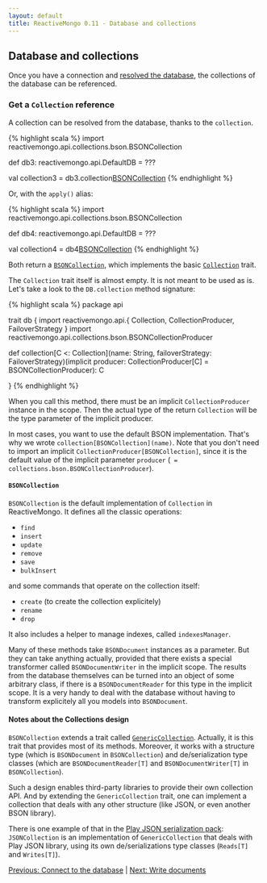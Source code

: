 ```yaml
---
layout: default
title: ReactiveMongo 0.11 - Database and collections
---
```


## Database and collections

Once you have a connection and [resolved the database](./connect-database.html), the collections of the database can be referenced.

### Get a `Collection` reference

A collection can be resolved from the database, thanks to the `collection`.

{% highlight scala %}
import reactivemongo.api.collections.bson.BSONCollection

def db3: reactivemongo.api.DefaultDB = ???

val collection3 = db3.collection[BSONCollection]("acollection")
{% endhighlight %}

Or, with the `apply()` alias:

{% highlight scala %}
import reactivemongo.api.collections.bson.BSONCollection

def db4: reactivemongo.api.DefaultDB = ???

val collection4 = db4[BSONCollection]("acollection")
{% endhighlight %}

Both return a [`BSONCollection`](../../api/index.html#reactivemongo.api.collections.bson.BSONCollection), which implements the basic [`Collection`](../../api/index.html#reactivemongo.api.Collection) trait.

The `Collection` trait itself is almost empty. It is not meant to be used as is. Let's take a look to the `DB.collection` method signature:

{% highlight scala %}
package api

trait db {
  import reactivemongo.api.{
    Collection, CollectionProducer, FailoverStrategy
  }
  import reactivemongo.api.collections.bson.BSONCollectionProducer

  def collection[C <: Collection](name: String, failoverStrategy: FailoverStrategy)(implicit producer: CollectionProducer[C] = BSONCollectionProducer): C

}
{% endhighlight %}

When you call this method, there must be an implicit `CollectionProducer` instance in the scope. Then the actual type of the return `Collection` will be the type parameter of the implicit producer.

In most cases, you want to use the default BSON implementation. That's why we wrote `collection[BSONCollection](name)`. Note that you don't need to import an implicit `CollectionProducer[BSONCollection]`, since it is the default value of the implicit parameter `producer` (` = collections.bson.BSONCollectionProducer`).

#### `BSONCollection`

`BSONCollection` is the default implementation of `Collection` in ReactiveMongo. It defines all the classic operations:

- `find`
- `insert`
- `update`
- `remove`
- `save`
- `bulkInsert`

and some commands that operate on the collection itself:

- `create` (to create the collection explicitely)
- `rename`
- `drop`

It also includes a helper to manage indexes, called `indexesManager`.

Many of these methods take `BSONDocument` instances as a parameter. But they can take anything actually, provided that there exists a special transformer called `BSONDocumentWriter` in the implicit scope. The results from the database themselves can be turned into an object of some arbitrary class, if there is a `BSONDocumentReader` for this type in the implicit scope. It is a very handy to deal with the database without having to transform explicitely all you models into `BSONDocument`.

#### Notes about the Collections design

`BSONCollection` extends a trait called [`GenericCollection`](../../api/index.html#reactivemongo.api.collections.GenericCollection). Actually, it is this trait that provides most of its methods. Moreover, it works with a structure type (which is `BSONDocument` in `BSONCollection`) and de/serialization type classes (which are `BSONDocumentReader[T]` and `BSONDocumentWriter[T]` in `BSONCollection`).

Such a design enables third-party libraries to provide their own collection API. And by extending the `GenericCollection` trait, one can implement a collection that deals with any other structure (like JSON, or even another BSON library).

There is one example of that in the [Play JSON serialization pack](../json/overview.html): `JSONCollection` is an implementation of `GenericCollection` that deals with Play JSON library, using its own de/serializations type classes (`Reads[T]` and `Writes[T]`).

[Previous: Connect to the database](./connect-database.html) | [Next: Write documents](./write-documents.html)

